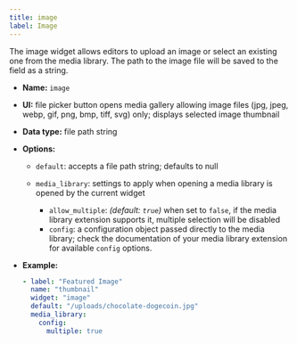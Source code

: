 ```yaml
---
title: image
label: Image
---
```

The image widget allows editors to upload an image or select an existing one from the media library. The path to the image file will be saved to the field as a string.

* **Name:** `image`
* **UI:** file picker button opens media gallery allowing image files (jpg, jpeg, webp, gif, png, bmp, tiff, svg) only; displays selected image thumbnail
* **Data type:** file path string
* **Options:**

  * `default`: accepts a file path string; defaults to null
  * `media_library`: settings to apply when opening a media library is opened by the
    current widget

    * `allow_multiple`: *(default: `true`)* when set to `false`, if the media library extension supports it, multiple selection will be disabled
    * `config`: a configuration object passed directly to the media library; check the documentation of your media library extension for available `config` options.
* **Example:**

  ```yaml
  - label: "Featured Image"
    name: "thumbnail"
    widget: "image"
    default: "/uploads/chocolate-dogecoin.jpg"
    media_library:
      config:
        multiple: true
  ```